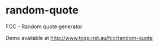 # random-quote
FCC - Random quote generator

Demo available at http://www.tosp.net.au/fcc/random-quote
